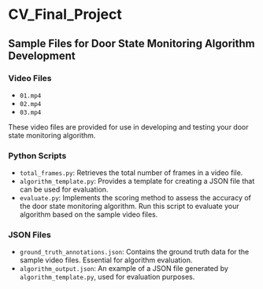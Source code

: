 # CV_Final_Project

## Sample Files for Door State Monitoring Algorithm Development

### Video Files

- `01.mp4`
- `02.mp4`
- `03.mp4`

These video files are provided for use in developing and testing your door state monitoring algorithm.

### Python Scripts

- `total_frames.py`: Retrieves the total number of frames in a video file.
- `algorithm_template.py`: Provides a template for creating a JSON file that can be used for evaluation.
- `evaluate.py`: Implements the scoring method to assess the accuracy of the door state monitoring algorithm. Run this script to evaluate your algorithm based on the sample video files.

### JSON Files

- `ground_truth_annotations.json`: Contains the ground truth data for the sample video files. Essential for algorithm evaluation.
- `algorithm_output.json`: An example of a JSON file generated by `algorithm_template.py`, used for evaluation purposes.

